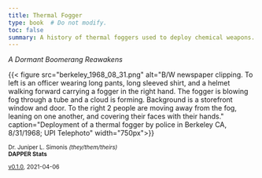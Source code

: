 ```yaml
---
title: Thermal Fogger
type: book  # Do not modify.
toc: false
summary: A history of thermal foggers used to deploy chemical weapons.
---
```


_A Dormant Boomerang Reawakens_


{{< figure src="berkeley_1968_08_31.png" alt="B/W newspaper clipping. To left is an officer wearing long pants, long sleeved shirt, and a helmet walking forward carrying a fogger in the right hand. The fogger is blowing fog through a tube and a cloud is forming. Background is a storefront window and door. To the right 2 people are moving away from the fog, leaning on one another, and covering their faces with their hands." caption="Deployment of a thermal fogger by police in Berkeley CA, 8/31/1968; UPI Telephoto" width="750px">}}

<small>

Dr. Juniper L. Simonis *(they/them/theirs)*  
**DAPPER Stats**


[v0.1.0](https://doi.org/10.5281/zenodo.4668002), 2021-04-06

</small>